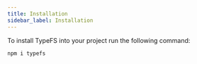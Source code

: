 ```yaml
---
title: Installation
sidebar_label: Installation
---
```


To install TypeFS into your project run the following command:

```bash
npm i typefs
```

